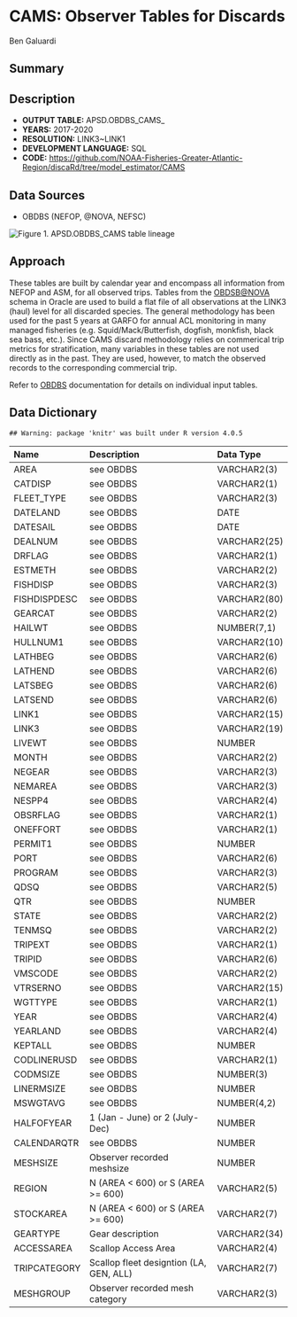 CAMS: Observer Tables for Discards
================
Ben Galuardi

## Summary

## Description

-   **OUTPUT TABLE:** APSD.OBDBS_CAMS\_<YYYY>
-   **YEARS:** 2017-2020
-   **RESOLUTION:** LINK3\~LINK1
-   **DEVELOPMENT LANGUAGE:** SQL
-   **CODE:**
    <https://github.com/NOAA-Fisheries-Greater-Atlantic-Region/discaRd/tree/model_estimator/CAMS>

## Data Sources

-   OBDBS (NEFOP, @NOVA, NEFSC)

![Figure 1. APSD.OBDBS_CAMS<YYYY> table
lineage](document_OBS_CAMS_files/figure-gfm/table_flow0-1.png)

## Approach

These tables are built by calendar year and encompass all information
from NEFOP and ASM, for all observed trips. Tables from the <OBDSB@NOVA>
schema in Oracle are used to build a flat file of all observations at
the LINK3 (haul) level for all discarded species. The general
methodology has been used for the past 5 years at GARFO for annual ACL
monitoring in many managed fisheries (e.g. Squid/Mack/Butterfish,
dogfish, monkfish, black sea bass, etc.). Since CAMS discard methodology
relies on commerical trip metrics for stratification, many variables in
these tables are not used directly as in the past. They are used,
however, to match the observed records to the corresponding commercial
trip.

Refer to [OBDBS](http://nova.nefsc.noaa.gov/datadict/) documentation for
details on individual input tables.

## Data Dictionary

    ## Warning: package 'knitr' was built under R version 4.0.5

| Name         | Description                             | Data Type    |
|:-------------|:----------------------------------------|:-------------|
| AREA         | see OBDBS                               | VARCHAR2(3)  |
| CATDISP      | see OBDBS                               | VARCHAR2(1)  |
| FLEET_TYPE   | see OBDBS                               | VARCHAR2(3)  |
| DATELAND     | see OBDBS                               | DATE         |
| DATESAIL     | see OBDBS                               | DATE         |
| DEALNUM      | see OBDBS                               | VARCHAR2(25) |
| DRFLAG       | see OBDBS                               | VARCHAR2(1)  |
| ESTMETH      | see OBDBS                               | VARCHAR2(2)  |
| FISHDISP     | see OBDBS                               | VARCHAR2(3)  |
| FISHDISPDESC | see OBDBS                               | VARCHAR2(80) |
| GEARCAT      | see OBDBS                               | VARCHAR2(2)  |
| HAILWT       | see OBDBS                               | NUMBER(7,1)  |
| HULLNUM1     | see OBDBS                               | VARCHAR2(10) |
| LATHBEG      | see OBDBS                               | VARCHAR2(6)  |
| LATHEND      | see OBDBS                               | VARCHAR2(6)  |
| LATSBEG      | see OBDBS                               | VARCHAR2(6)  |
| LATSEND      | see OBDBS                               | VARCHAR2(6)  |
| LINK1        | see OBDBS                               | VARCHAR2(15) |
| LINK3        | see OBDBS                               | VARCHAR2(19) |
| LIVEWT       | see OBDBS                               | NUMBER       |
| MONTH        | see OBDBS                               | VARCHAR2(2)  |
| NEGEAR       | see OBDBS                               | VARCHAR2(3)  |
| NEMAREA      | see OBDBS                               | VARCHAR2(3)  |
| NESPP4       | see OBDBS                               | VARCHAR2(4)  |
| OBSRFLAG     | see OBDBS                               | VARCHAR2(1)  |
| ONEFFORT     | see OBDBS                               | VARCHAR2(1)  |
| PERMIT1      | see OBDBS                               | NUMBER       |
| PORT         | see OBDBS                               | VARCHAR2(6)  |
| PROGRAM      | see OBDBS                               | VARCHAR2(3)  |
| QDSQ         | see OBDBS                               | VARCHAR2(5)  |
| QTR          | see OBDBS                               | NUMBER       |
| STATE        | see OBDBS                               | VARCHAR2(2)  |
| TENMSQ       | see OBDBS                               | VARCHAR2(2)  |
| TRIPEXT      | see OBDBS                               | VARCHAR2(1)  |
| TRIPID       | see OBDBS                               | VARCHAR2(6)  |
| VMSCODE      | see OBDBS                               | VARCHAR2(2)  |
| VTRSERNO     | see OBDBS                               | VARCHAR2(15) |
| WGTTYPE      | see OBDBS                               | VARCHAR2(1)  |
| YEAR         | see OBDBS                               | VARCHAR2(4)  |
| YEARLAND     | see OBDBS                               | VARCHAR2(4)  |
| KEPTALL      | see OBDBS                               | NUMBER       |
| CODLINERUSD  | see OBDBS                               | VARCHAR2(1)  |
| CODMSIZE     | see OBDBS                               | NUMBER(3)    |
| LINERMSIZE   | see OBDBS                               | NUMBER       |
| MSWGTAVG     | see OBDBS                               | NUMBER(4,2)  |
| HALFOFYEAR   | 1 (Jan - June) or 2 (July-Dec)          | NUMBER       |
| CALENDARQTR  | see OBDBS                               | NUMBER       |
| MESHSIZE     | Observer recorded meshsize              | NUMBER       |
| REGION       | N (AREA \< 600) or S (AREA \>= 600)     | VARCHAR2(5)  |
| STOCKAREA    | N (AREA \< 600) or S (AREA \>= 600)     | VARCHAR2(7)  |
| GEARTYPE     | Gear description                        | VARCHAR2(34) |
| ACCESSAREA   | Scallop Access Area                     | VARCHAR2(4)  |
| TRIPCATEGORY | Scallop fleet designtion (LA, GEN, ALL) | VARCHAR2(7)  |
| MESHGROUP    | Observer recorded mesh category         | VARCHAR2(3)  |
